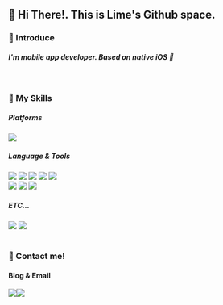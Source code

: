 <div align="leading">
  
  <h2> 🎉 Hi There!. This is Lime's Github space.</h2>
  
  
  <h3>
    📢 Introduce
  </h3>

  <p><h5>

  I'm mobile app developer. Based on native iOS 📱
  </h5></p>
  
<br>

   <h3>
    💪 My Skills
  </h3>
  
  
  <h5>Platforms</h5>

  <img src="https://img.shields.io/badge/iOS-5A29E4?style=for-the-badge&logo=iOS&logoColor=white"/>  
    
  <h5>Language & Tools</h5>

  <img src="https://img.shields.io/badge/SwiftUI-2396F3?style=for-the-badge&logo=Swift&logoColor=white"/>
  <img src="https://img.shields.io/badge/UIkit-2396F3?style=for-the-badge&logo=UIKit&logoColor=white"/>
  <img src="https://img.shields.io/badge/Xcode-147EFB?style=for-the-badge&logo=Xcode&logoColor=white"/>
  <img src="https://img.shields.io/badge/Swift-F05138?style=for-the-badge&logo=swift&logoColor=white"/>
  <img src="https://img.shields.io/badge/ObjectiveC-7FADF2?style=for-the-badge&logo=C&logoColor=white"/>
 
  <br> 
  <img src="https://img.shields.io/badge/Firebase-FFCA28?style=for-the-badge&logo=Firebase&logoColor=white"/>
  <img src="https://img.shields.io/badge/Figma-F24E1E?style=for-the-badge&logo=Figma&logoColor=white"/>
  <img src="https://img.shields.io/badge/Adobe Illustrator-FF9A00?style=for-the-badge&logo=Adobe Illustrator&logoColor=white">

  
  <br>
  <h5>ETC...</h5>
  <img src="https://img.shields.io/badge/Microsoft Office-D83B01?style=for-the-badge&logo=Microsoft Office&logoColor=white"/>
  <img src="https://img.shields.io/badge/Qgis-589632?style=for-the-badge&logo=Qgis&logoColor=white"/>
 
  
  <br> 
  <br>
  
  <h3>
    📌 Contact me!
  </h3>
  
  <h4>Blog & Email</h4>
 
  
<a href="https://iosdevlime.tistory.com" target="_blank"><img src="https://img.shields.io/badge/Blog-000000?style=for-the-badge&logo=Tistory&logoColor=white"/></a><a href="https://onthelots.gmail.com" target="_blank"><img src="https://img.shields.io/badge/onthelots.gmail.com-EA4335?style=for-the-badge&logo=Gmail&logoColor=white"/></a>
  </div>
